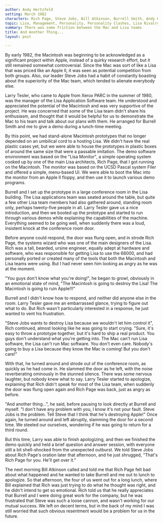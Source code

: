 ```yaml
---
author: Andy Hertzfeld
setting: March 1982
characters: Rich Page, Steve Jobs, Bill Atkinson, Burrell Smith, Andy Hertzfeld, Larry Tesler
topic: Lisa, Management, Personality, Personality Clashes, Lisa Rivalry
summary: There was some friction between the Mac and Lisa teams
title: And Another Thing...
layout: post

---
```


By early 1982, the Macintosh was beginning to be acknowledged as a significant project within Apple, instead of a quirky research effort, but it still remained somewhat controversial. Since the Mac was sort of like a Lisa that was priced like an Apple II, it was seen as potential competition from both groups. Also, our leader Steve Jobs had a habit of constantly boasting about the superiority of the Mac team, which tended to alienate everybody else.

  
  
  
  
 Larry Tesler, who came to Apple from Xerox PARC in the summer of 1980, was the manager of the Lisa Application Software team. He understood and appreciated the potential of the Macintosh and was very supportive of the project. He was concerned that some of the Lisa team didn't share his enthusiasm, and thought that it would be helpful for us to demonstrate the Mac to his team and talk about our plans with them. He arranged for Burrell Smith and me to give a demo during a lunch-time meeting.  
  
  
 By this point, we had stand-alone Macintosh prototypes that no longer depended on an umbilical cord to a hosting Lisa. We didn't have the real plastic cases yet, but we were able to house the prototypes in plastic boxes of around the same size that were a passable imitation. The demo software environment was based on the "Lisa Monitor", a simple operating system cooked up by one of the main Lisa architects, Rich Page, that I got running on the Macintosh. The monitor was based on the UCSD Pascal system Filer and offered a simple, menu-based UI. We were able to boot the Mac into the monitor from an Apple II floppy, and then use it to launch various demo programs.  
  
  
 Burrell and I set up the prototype in a large conference room in the Lisa building. The Lisa applications team was seated around the table, but quite a few other Lisa team members had also gathered around, standing room only, perhaps twenty-five people in all. Larry Tesler gave us a nice introduction, and then we booted up the prototype and started to run through various demos while explaining the capabilities of the machine. Everything seemed to be going well, when suddenly there was a loud, insistent knock at the conference room door.  
  
  
 Before anyone could respond, the door was flung open, and in strode Rich Page, the systems wizard who was one of the main designers of the Lisa. Rich was a tall, bearded, ursine engineer, equally adept at hardware and software, who was responsible for getting Lisa to use the 68000, and had personally ported or created many of the tools that both the Macintosh and Lisa teams were using. But I had never seen him looking as angry as he was at the moment.  
  
  
 "You guys don't know what you're doing!", he began to growl, obviously in an emotional state of mind, "The Macintosh is going to destroy the Lisa! The Macintosh is going to ruin Apple!!!"  
  
  
 Burrell and I didn't know how to respond, and neither did anyone else in the room. Larry Tesler gave me an embarrassed glance, trying to figure out what to do. But Rich wasn't particularly interested in a response, he just wanted to vent his frustration.  
  
  
 "Steve Jobs wants to destroy Lisa because we wouldn't let him control it", Rich continued, almost looking like he was going to start crying. "Sure, it's easy to throw a prototype together, but it's hard to ship a real product. You guys don't understand what you're getting into. The Mac can't run Lisa software, the Lisa can't run Mac software. You don't even care. Nobody's going to buy a Lisa because they know the Mac is coming! But you don't care!"  
  
  
 With that, he turned around and strode out of the conference room, as quickly as he had come in. He slammed the door as he left, with the noise reverberating ominously in the stunned silence. There was some nervous laughter, but nobody knew what to say. Larry Tesler started to apologize, explaining that Rich didn't speak for most of the Lisa team, when suddenly the door was flung open again and Rich Page was back, just as angry as before.  
  
  
 "And another thing...", he said, before pausing to look directly at Burrell and myself. "I don't have any problem with you, I know it's not your fault. Steve Jobs is the problem. Tell Steve that I think that he's destroying Apple!" Once again, he turned around and left abruptly, slamming the door for a second time. We steeled our ourselves, wondering if he was going to return for a third round.  
  
  
 But this time, Larry was able to finish apologizing, and then we finished the demo quickly and held a brief question and answer session, with everyone still a bit shell-shocked from the unexpected outburst. We told Steve Jobs about Rich Page's oration later that afternoon, and he just shrugged, "That's Rich Page for you. He'll get over it."  
  
  
 The next morning Bill Atkinson called and told me that Rich Page felt bad about what happened and he wanted to take Burrell and me out to lunch to apologize. So that afternoon, the four of us went out for a long lunch, where Bill explained that Rich was just trying to do what he thought was right, and he didn't intend to get so emotional. Rich told us that he really appreciates that Burrell and I were doing great work for the company, but he was frustrated that Steve was such a loose cannon, and wasn't working for our mutual success. We left on decent terms, but in the back of my mind I was still worried that such obvious resentment would be a problem for us in the future. 
